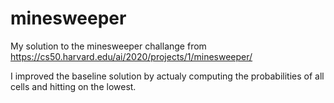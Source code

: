 # minesweeper

My solution to the minesweeper challange from https://cs50.harvard.edu/ai/2020/projects/1/minesweeper/

I improved the baseline solution by actualy computing the probabilities of all cells and hitting on the lowest.
